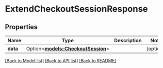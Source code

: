 # ExtendCheckoutSessionResponse

## Properties

Name | Type | Description | Notes
------------ | ------------- | ------------- | -------------
**data** | Option<[**models::CheckoutSession**](CheckoutSession.md)> |  | [optional]

[[Back to Model list]](../README.md#documentation-for-models) [[Back to API list]](../README.md#documentation-for-api-endpoints) [[Back to README]](../README.md)


